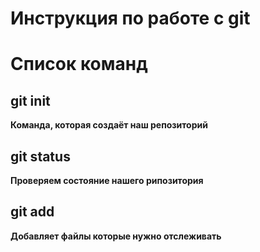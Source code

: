 # Инструкция по работе с git



# Список команд

## git init
**Команда, которая создаёт наш репозиторий** 

## git status 
**Проверяем состояние нашего рипозитория**

## git add
**Добавляет файлы которые нужно отслеживать**
